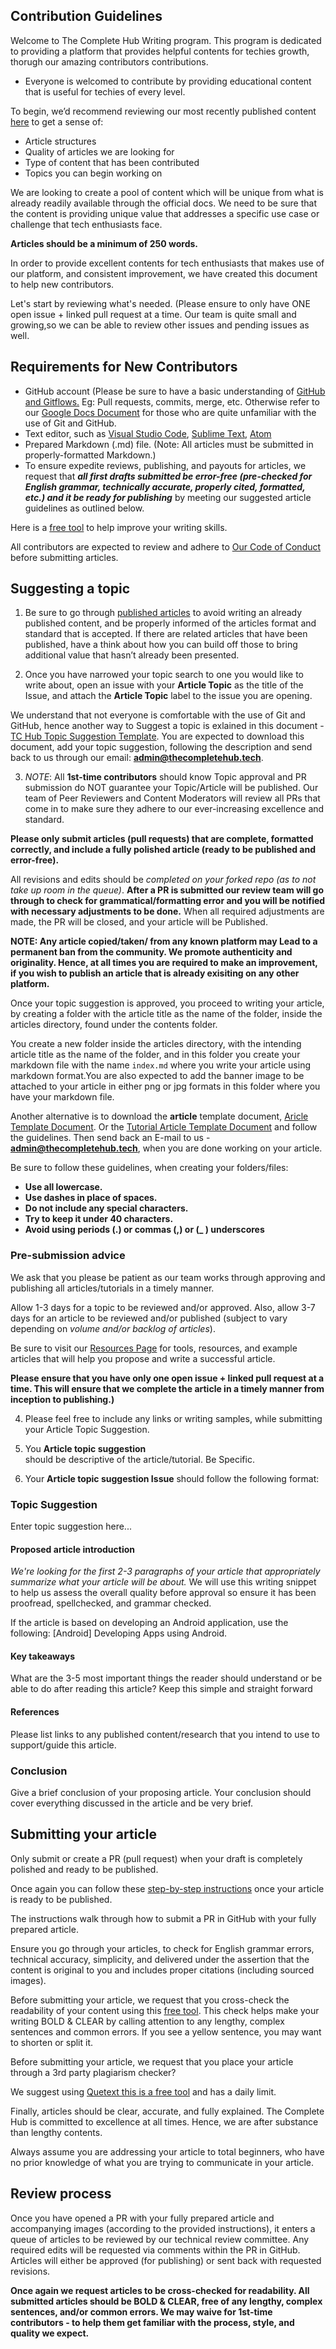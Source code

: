 ## Contribution Guidelines
Welcome to The Complete Hub Writing program. This program is dedicated to providing a platform that provides helpful contents for techies growth, thorugh our amazing contributors contributions. 

- Everyone is welcomed to contribute by providing educational content that is useful for techies of every level. 

To begin, we’d recommend reviewing our most recently published content [here](https://tch.powerappsportals.com/) to get a sense of:

- Article structures
- Quality of articles we are looking for
- Type of content that has been contributed 
- Topics you can begin working on
 
We are looking to create a pool of content which will be unique from what is already readily available through the official docs. We need to be sure that the content is providing unique value that addresses a specific use case or challenge that tech enthusiasts face. 

**Articles should be a minimum of 250 words.**

In order to provide excellent contents for tech enthusiasts that makes use of our platform, and consistent improvement, we have created this document to help new contributors.

Let's start by reviewing what's needed. (Please ensure to only have ONE open issue + linked pull request at a time. Our team is quite small and growing,so we can be able to review other issues and pending issues as well.

## Requirements for New Contributors
- GitHub account (Please be sure to have a basic understanding of [GitHub and Gitflows.](https://www.youtube.com/watch?v=MnUd31TvBoU&t=510s) Eg: Pull requests, commits, merge, etc. Otherwise refer to our [Google Docs Document](https://bit.ly/send-in-your-topic) for those who are quite unfamiliar with the use of Git and GitHub.
- Text editor, such as [Visual Studio Code](https://code.visualstudio.com/), [Sublime Text](https://www.sublimetext.com/), [Atom](https://atom.io/)
- Prepared Markdown (.md) file. (Note: All articles must be submitted in properly-formatted Markdown.)
- To ensure expedite reviews, publishing, and payouts for articles, we request that ***all first drafts submitted be error-free (pre-checked for English grammar, technically accurate, properly cited, formatted, etc.) and it be ready for publishing*** by meeting our suggested article guidelines as outlined below. 

Here is a [free tool](https://writeandimprove.com/?lang=en-GB) to help improve your writing skills. 

All contributors are expected to review and adhere to [Our Code of Conduct](https://github.com/The-Complete-Hub/writers-program/blob/main/CODE_OF_CONDUCT.md) before submitting articles.

## Suggesting a topic
1. Be sure to go through [published articles](https://tch.powerappsportals.com/) to avoid writing an already published content, and be properly informed of the articles format and standard that is accepted. If there are related articles that have been published, have a think about how you can build off those to bring additional value that hasn’t already been presented.
 
2. Once you have narrowed your topic search to one you would like to write about, open an issue with your **Article Topic** as the title of the Issue, and attach the **Article Topic** label to the issue you are opening. 

We understand that not everyone is comfortable with the use of Git and GitHub, hence another way to Suggest a topic is exlained in this document - [TC Hub Topic Suggestion Template](https://docs.google.com/document/d/1I_sqz7NsJlDd_AFXzsn2V6e18yqL0JJmq2_P4SO8yqU/edit?usp=sharing). You are expected to download this document, add your topic suggestion, following the description and send back to us through our email: **admin@thecompletehub.tech**.

3. *NOTE*: All **1st-time contributors** should know Topic approval and PR submission do NOT guarantee your Topic/Article will be published. Our team of Peer Reviewers and Content Moderators will review all PRs that come in to make sure they adhere to our ever-increasing excellence and standard. 

**Please only submit articles (pull requests) that are complete, formatted correctly, and include a fully polished article (ready to be published and error-free).**

All revisions and edits should be *completed on your forked repo (as to not take up room in the queue)*. **After a PR is submitted our review team will go through to check for grammatical/formatting error and you will be notified with necessary adjustments to be done.** When all required adjustments are made, the PR will be closed, and your article will be Published.

**NOTE: Any article copied/taken/ from any known platform may Lead to a permanent ban from the community. We promote authenticity and originality. Hence, at all times you are required to make an improvement, if you wish to publish an article that is already exisiting on any other platform.**

Once your topic suggestion is approved, you proceed to writing your article, by creating a folder with the article title as the name of the folder, inside the articles directory, found under the contents folder. 

You create a new folder inside the articles directory, with the intending article title as the name of the folder, and in this folder you create your markdown file with the name `index.md` where you write your article using markdown format.You are also expected to add the banner image to be attached to your article in either png or jpg formats in this folder where you have your markdown file. 

Another alternative is to download the **article** template document, [Aricle Template Document](https://docs.google.com/document/d/1_O-ueokT4rCiK0V9W35f5UaC3EHGym9AnxknXg9MiZM/edit?usp=sharing). Or the [Tutorial Article Template Document](https://docs.google.com/document/d/1SVmxz53zBFUJ51YMCjgjRWINjPDQeoA_Q8j_0ORPpoE/edit?usp=sharing) and follow the guidelines. Then send back an E-mail to us - **admin@thecompletehub.tech**, when you are done working on your article.

Be sure to follow these guidelines, when creating your folders/files:
- **Use all lowercase.**
- **Use dashes in place of spaces.**
- **Do not include any special characters.**
- **Try to keep it under 40 characters.**
- **Avoid using periods (.) or commas (,) or (_ ) underscores**

### Pre-submission advice
We ask that you please be patient as our team works through approving and publishing all articles/tutorials in a timely manner.

Allow 1-3 days for a topic to be reviewed and/or approved. Also, allow 3-7 days for an article to be reviewed and/or published (subject to vary depending on _volume and/or backlog of articles_).

Be sure to visit our [Resources Page](https://github.com/The-Complete-Hub/writers-program/blob/main/new_contributors/resources-page.md) for tools, resources, and example articles that will help you propose and write a successful article.

**Please ensure that you have only one open issue + linked pull request at a time. This will ensure that we complete the article in a timely manner from inception to publishing.)**


4. Please feel free to include any links or writing samples, while submitting your Article Topic Suggestion.

5. You **Article topic suggestion**  
should be descriptive of the article/tutorial. Be Specific. 

6. Your **Article topic suggestion Issue**  should follow the following format:

### Topic Suggestion
Enter topic suggestion here...

#### Proposed article introduction
*We're looking for the first 2-3 paragraphs of your article that appropriately summarize what your article will be about.*
We will use this writing snippet to help us assess the overall quality before approval so ensure it has been proofread, spellchecked, and grammar checked.

If the article is based on developing an Android application, use the following: [Android] Developing Apps using Android.

#### Key takeaways 
What are the 3-5 most important things the reader should understand or be able to do after reading this article?
Keep this simple and straight forward


#### References
Please list links to any published content/research that you intend to use to support/guide this article.

### Conclusion
Give a brief conclusion of your proposing article. Your conclusion should cover everything discussed in the article and be very brief.

## Submitting your article
Only submit or create a PR (pull request) when your draft is completely polished and ready to be published. 

Once again you can follow these [step-by-step instructions](https://github.com/The-Complete-Hub/writers-program/blob/main/new_contributors/UPLOAD_GUIDELINES.md) once your article is ready to be published.

The instructions walk through how to submit a PR in GitHub with your fully prepared article.

Ensure you go through your articles, to check for English grammar errors, technical accuracy, simplicity, and delivered under the assertion that the content is original to you and includes proper citations (including sourced images).

Before submitting your article, we request that you cross-check the readability of your content using this [free tool](http://www.hemingwayapp.com/). This check helps make your writing BOLD & CLEAR by calling attention to any lengthy, complex sentences and common errors. If you see a yellow sentence, you may want to shorten or split it. 

Before submitting your article, we request that you place your article through a 3rd party plagiarism checker? 

We suggest using [Quetext this is a free tool](https://www.quetext.com/) and has a daily limit. 

Finally, articles should be clear, accurate, and fully explained. The Complete Hub is committed to excellence at all times. Hence, we are after substance than lengthy contents.

Always assume you are addressing your article to total beginners, who have no prior knowledge of what you are trying to communicate in your article.

## Review process
Once you have opened a PR with your fully prepared article and accompanying images (according to the provided instructions), it enters a queue of articles to be reviewed by our technical review committee. Any required edits will be requested via comments within the PR in GitHub.  Articles will either be approved (for publishing) or sent back with requested revisions. 

**Once again we request articles to be cross-checked for readability. All submitted articles should be BOLD & CLEAR, free of any lengthy, complex sentences, and/or common errors. We may waive for 1st-time contributors - to help them get familiar with the process, style, and quality we expect.**
